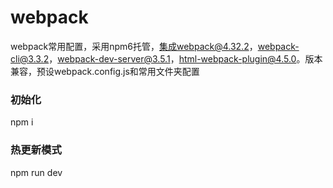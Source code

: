 # webpack
webpack常用配置，采用npm6托管，集成webpack@4.32.2，webpack-cli@3.3.2，webpack-dev-server@3.5.1，html-webpack-plugin@4.5.0。版本兼容，预设webpack.config.js和常用文件夹配置

### 初始化
  npm i
### 热更新模式
  npm run dev
